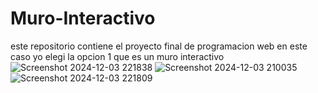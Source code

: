 # Muro-Interactivo
este repositorio contiene el proyecto final de programacion web en este caso yo elegi la opcion 1 que es un muro interactivo
![Screenshot 2024-12-03 221838](https://github.com/user-attachments/assets/cfaf8ceb-5b51-4490-b295-2e8fb5023f3d)
![Screenshot 2024-12-03 210035](https://github.com/user-attachments/assets/e4d5ab96-6c7f-41c7-8930-05d355497829)
![Screenshot 2024-12-03 221809](https://github.com/user-attachments/assets/8ac3a336-2b2c-4520-b128-77275d60864e)
